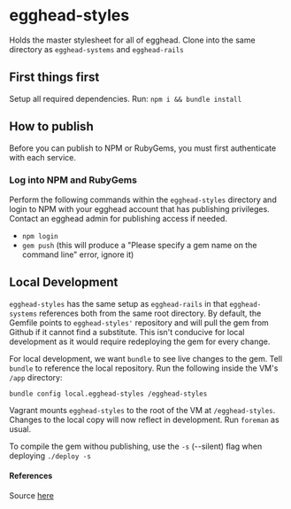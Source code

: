 # egghead-styles

Holds the master stylesheet for all of egghead. Clone into the same directory as `egghead-systems` and `egghead-rails`

## First things first

Setup all required dependencies. Run: `npm i && bundle install`

## How to publish

Before you can publish to NPM or RubyGems, you must first authenticate with each service.

### Log into NPM and RubyGems

Perform the following commands within the `egghead-styles` directory and login to NPM with your egghead account that has publishing privileges. Contact an egghead admin for publishing access if needed.

* `npm login`
* `gem push` (this will produce a "Please specify a gem name on the command line" error, ignore it)

## Local Development

`egghead-styles` has the same setup as `egghead-rails` in that `egghead-systems` references both from the same root directory. By default, the Gemfile points to `egghead-styles'` repository and will pull the gem from Github if it cannot find a substitute. This isn't conducive for local development as it would require redeploying the gem for every change.

For local development, we want `bundle` to see live changes to the gem. Tell `bundle` to reference the local repository. Run the following inside the VM's `/app` directory:

`bundle config local.egghead-styles /egghead-styles`

Vagrant mounts `egghead-styles` to the root of the VM at `/egghead-styles`. Changes to the local copy will now reflect in development. Run `foreman` as usual.

To compile the gem withou publishing, use the `-s` (--silent) flag when deploying `./deploy -s`

#### References

Source [here](http://bundler.io/v1.3/git.html)


